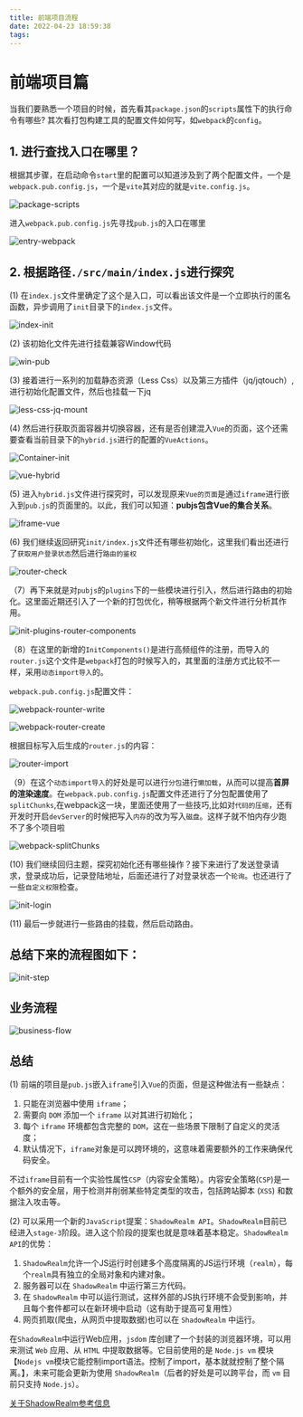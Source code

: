 ```yaml
---
title: 前端项目流程
date: 2022-04-23 18:59:38
tags:
---
```

# 前端项目篇

当我们要熟悉一个项目的时候，首先看其`package.json`的`scripts`属性下的执行命令有哪些? 其次看打包构建工具的配置文件如何写，如`webpack`的`config`。

## 1. 进行查找入口在哪里？

   根据其步骤，在启动命令`start`里的配置可以知道涉及到了两个配置文件，一个是`webpack.pub.config.js`，一个是`vite`其对应的就是`vite.config.js`。
<!--more-->
   ![package-scripts](technologySharing-2/project/package-scripts.png)

   进入`webpack.pub.config.js`先寻找`pub.js`的入口在哪里

   ![entry-webpack](technologySharing-2/project/entry-webpack.png)

## 2. 根据路径`./src/main/index.js`进行探究

   (1) 在`index.js`文件里确定了这个是入口，可以看出该文件是一个立即执行的匿名函数，异步调用了`init`目录下的`index.js`文件。

   ![index-init](technologySharing-2/project/index-init.png)

   (2) 该初始化文件先进行挂载兼容Window代码

   ![win-pub](technologySharing-2/project/win-pub.png)

   (3) 接着进行一系列的加载静态资源（Less Css）以及第三方插件（jq/jqtouch）,进行初始化配置文件，然后也挂载一下jq

   ![less-css-jq-mount](technologySharing-2/project/less-css-jq-mount.png)

   (4) 然后进行获取页面容器并切换容器，还有是否创建混入`Vue`的页面，这个还需要查看当前目录下的`hybrid.js`进行的配置的`VueActions`。

   ![Container-init](technologySharing-2/project/Container-init.png)

   ![vue-hybrid](technologySharing-2/project/vue-hybrid.png)

   (5) 进入`hybrid.js`文件进行探究时，可以发现原来`Vue的页面`是通过`iframe`进行嵌入到`pub.js`的页面里的。以此，我们可以知道：**pubjs包含Vue的集合关系**。

   ![iframe-vue](technologySharing-2/project/iframe-vue.png)

   (6) 我们继续返回研究`init/index.js`文件还有哪些初始化，这里我们看出还进行了`获取用户登录状态`然后进行`路由的鉴权`

   ![router-check](technologySharing-2/project/router-check.png)

   （7）再下来就是对`pubjs`的`plugins`下的一些模块进行引入，然后进行路由的初始化。这里面近期还引入了一个新的打包优化，稍等根据两个新文件进行分析其作用。

   ![init-plugins-router-components](technologySharing-2/project/init-plugins-router-components.png)

   （8）在这里的新增的`InitComponents()`是进行高频组件的注册，而导入的`router.js`这个文件是`webpack`打包的时候写入的，其里面的注册方式比较不一样，采用`动态import导入`的。

   `webpack.pub.config.js`配置文件：

   ![webpack-rounter-write](technologySharing-2/project/webpack-rounter-write.png)

   ![webpack-router-create](technologySharing-2/project/webpack-router-create.png)

   根据目标写入后生成的`router.js`的内容：

   ![router-import](technologySharing-2/project/router-import.png)

   （9）在这个`动态import导入`的好处是可以进行`分包`进行`懒加载`，从而可以提高**首屏的渲染速度**。在`webpack.pub.config.js`配置文件还进行了分包配置使用了`splitChunks`,在webpack这一块，里面还使用了一些技巧,比如对`代码的压缩`，还有开发时开启`devServer`的时候把写入`内存`的改为写入`磁盘`。这样子就不怕内存少跑不了多个项目啦

   ![webpack-splitChunks](technologySharing-2/project/webpack-splitChunks.png)

   (10) 我们继续回归主题，探究初始化还有哪些操作？接下来进行了发送登录请求，登录成功后，记录登陆地址，后面还进行了对登录状态一个`轮询`。也还进行了一些`自定义权限`检查。

   ![init-login](technologySharing-2/project/init-login.png)

   (11) 最后一步就进行一些路由的挂载，然后启动路由。

   

## 总结下来的流程图如下：

   ![init-step](technologySharing-2/project/init-step.png)


## 业务流程

   ![business-flow](technologySharing-2/project/business-flow.png)



## 总结

(1) 前端的项目是`pub.js`嵌入`iframe`引入`Vue`的页面，但是这种做法有一些缺点：
1. 只能在浏览器中使用 `iframe`；
2. 需要向 `DOM` 添加一个 `iframe` 以对其进行初始化；
3. 每个 `iframe` 环境都包含完整的 `DOM`，这在一些场景下限制了自定义的灵活度；
4. 默认情况下，`iframe`对象是可以跨环境的，这意味着需要额外的工作来确保代码安全。

不过`iframe`目前有一个实验性属性`CSP`（内容安全策略）。内容安全策略(`CSP`)是一个额外的安全层，用于检测并削弱某些特定类型的攻击，包括跨站脚本 (`XSS`) 和数据注入攻击等。


(2) 可以采用一个新的`JavaScript`提案：`ShadowRealm API`。`ShadowRealm`目前已经进入`stage-3`阶段。进入这个阶段的提案也就是意味着基本稳定。`ShadowRealm API`的优势：
1. `ShadowRealm`允许一个JS运行时创建多个高度隔离的JS运行环境（`realm`），每个`realm`具有独立的全局对象和内建对象。
2. 服务器可以在 `ShadowRealm` 中运行第三方代码。
3. 在 `ShadowRealm` 中可以运行测试，这样外部的JS执行环境不会受到影响，并且每个套件都可以在新环境中启动（这有助于提高可复用性）
4. 网页抓取(爬虫，从网页中提取数据)也可以在 `ShadowRealm` 中运行。
   
在`ShadowRealm`中运行Web应用，`jsdom` 库创建了一个封装的浏览器环境，可以用来测试 `Web` 应用、从 `HTML` 中提取数据等。它目前使用的是 `Node.js vm` 模块【`Nodejs vm`模块它能控制import语法。控制了import，基本就就控制了整个隔离。】，未来可能会更新为使用 `ShadowRealm`（后者的好处是可以跨平台，而 `vm` 目前只支持 `Node.js`）。


[关于ShadowRealm参考信息](https://2ality.com/2022/04/shadow-realms.html)

